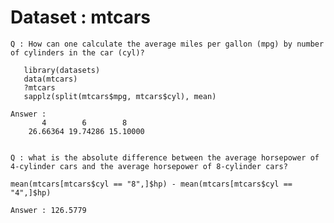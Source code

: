 
# Dataset : mtcars

    Q : How can one calculate the average miles per gallon (mpg) by number of cylinders in the car (cyl)?

       library(datasets)
       data(mtcars)
       ?mtcars
       sapplz(split(mtcars$mpg, mtcars$cyl), mean)
    
    Answer : 
	       4        6        8 
        26.66364 19.74286 15.10000 


    Q : what is the absolute difference between the average horsepower of 4-cylinder cars and the average horsepower of 8-cylinder cars?
	
	mean(mtcars[mtcars$cyl == "8",]$hp) - mean(mtcars[mtcars$cyl == "4",]$hp)
	
    Answer : 126.5779


       


   
